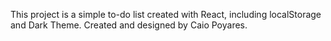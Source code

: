 This project is a simple to-do list created with React, including localStorage and Dark Theme.
Created and designed by Caio Poyares.
